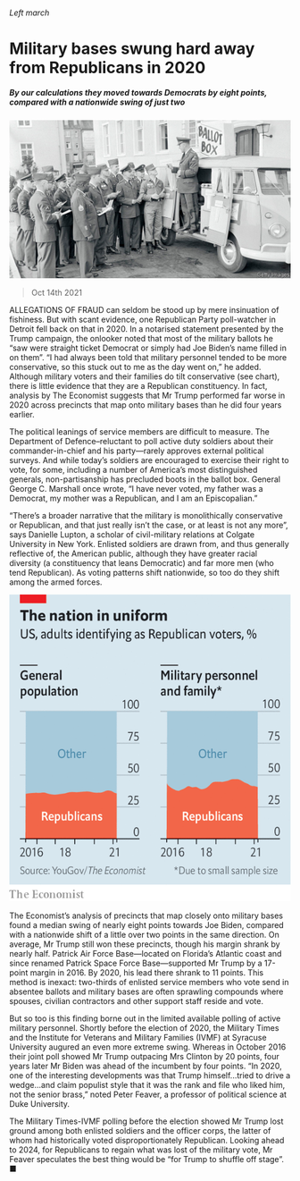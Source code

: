 ###### Left march

# Military bases swung hard away from Republicans in 2020 

##### By our calculations they moved towards Democrats by eight points, compared with a nationwide swing of just two 

![image](images/20211016_usp503_0.jpg) 

> Oct 14th 2021 

ALLEGATIONS OF FRAUD can seldom be stood up by mere insinuation of fishiness. But with scant evidence, one Republican Party poll-watcher in Detroit fell back on that in 2020. In a notarised statement presented by the Trump campaign, the onlooker noted that most of the military ballots he “saw were straight ticket Democrat or simply had Joe Biden’s name filled in on them”. “I had always been told that military personnel tended to be more conservative, so this stuck out to me as the day went on,” he added. Although military voters and their families do tilt conservative (see chart), there is little evidence that they are a Republican constituency. In fact, analysis by The Economist suggests that Mr Trump performed far worse in 2020 across precincts that map onto military bases than he did four years earlier.

The political leanings of service members are difficult to measure. The Department of Defence–reluctant to poll active duty soldiers about their commander-in-chief and his party—rarely approves external political surveys. And while today’s soldiers are encouraged to exercise their right to vote, for some, including a number of America’s most distinguished generals, non-partisanship has precluded boots in the ballot box. General George C. Marshall once wrote, “I have never voted, my father was a Democrat, my mother was a Republican, and I am an Episcopalian.”


“There’s a broader narrative that the military is monolithically conservative or Republican, and that just really isn’t the case, or at least is not any more”, says Danielle Lupton, a scholar of civil-military relations at Colgate University in New York. Enlisted soldiers are drawn from, and thus generally reflective of, the American public, although they have greater racial diversity (a constituency that leans Democratic) and far more men (who tend Republican). As voting patterns shift nationwide, so too do they shift among the armed forces.

![image](images/20211016_USC573_0.png) 


The Economist’s analysis of precincts that map closely onto military bases found a median swing of nearly eight points towards Joe Biden, compared with a nationwide shift of a little over two points in the same direction. On average, Mr Trump still won these precincts, though his margin shrank by nearly half. Patrick Air Force Base—located on Florida’s Atlantic coast and since renamed Patrick Space Force Base—supported Mr Trump by a 17-point margin in 2016. By 2020, his lead there shrank to 11 points. This method is inexact: two-thirds of enlisted service members who vote send in absentee ballots and military bases are often sprawling compounds where spouses, civilian contractors and other support staff reside and vote.

But so too is this finding borne out in the limited available polling of active military personnel. Shortly before the election of 2020, the Military Times and the Institute for Veterans and Military Families (IVMF) at Syracuse University augured an even more extreme swing. Whereas in October 2016 their joint poll showed Mr Trump outpacing Mrs Clinton by 20 points, four years later Mr Biden was ahead of the incumbent by four points. “In 2020, one of the interesting developments was that Trump himself...tried to drive a wedge...and claim populist style that it was the rank and file who liked him, not the senior brass,” noted Peter Feaver, a professor of political science at Duke University.

The Military Times-IVMF polling before the election showed Mr Trump lost ground among both enlisted soldiers and the officer corps, the latter of whom had historically voted disproportionately Republican. Looking ahead to 2024, for Republicans to regain what was lost of the military vote, Mr Feaver speculates the best thing would be “for Trump to shuffle off stage”. ■

